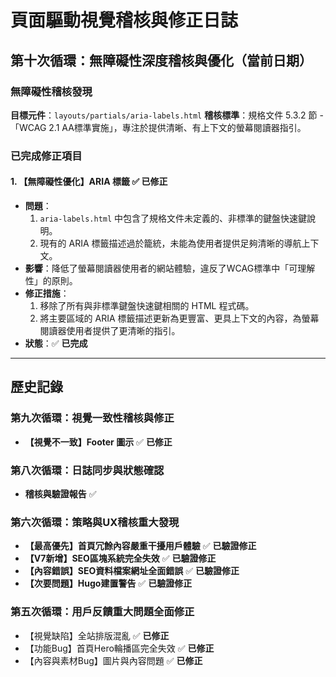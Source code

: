 # 頁面驅動視覺稽核與修正日誌

## 第十次循環：無障礙性深度稽核與優化（當前日期）

### **無障礙性稽核發現**

**目標元件**：`layouts/partials/aria-labels.html`
**稽核標準**：規格文件 5.3.2 節 - 「WCAG 2.1 AA標準實施」，專注於提供清晰、有上下文的螢幕閱讀器指引。

### **已完成修正項目**

#### 1. **【無障礙性優化】ARIA 標籤** ✅ **已修正**
- **問題**：
    1.  `aria-labels.html` 中包含了規格文件未定義的、非標準的鍵盤快速鍵說明。
    2.  現有的 ARIA 標籤描述過於籠統，未能為使用者提供足夠清晰的導航上下文。
- **影響**：降低了螢幕閱讀器使用者的網站體驗，違反了WCAG標準中「可理解性」的原則。
- **修正措施**：
    1.  移除了所有與非標準鍵盤快速鍵相關的 HTML 程式碼。
    2.  將主要區域的 ARIA 標籤描述更新為更豐富、更具上下文的內容，為螢幕閱讀器使用者提供了更清晰的指引。
- **狀態**：✅ **已完成**

---
## 歷史記錄

### 第九次循環：視覺一致性稽核與修正
- **【視覺不一致】Footer 圖示** ✅ **已修正**

### 第八次循環：日誌同步與狀態確認
- **稽核與驗證報告** ✅

### 第六次循環：策略與UX稽核重大發現
- **【最高優先】首頁冗餘內容嚴重干擾用戶體驗** ✅ **已驗證修正**
- **【V7新增】SEO區塊系統完全失效** ✅ **已驗證修正**
- **【內容錯誤】SEO資料檔案網址全面錯誤** ✅ **已驗證修正**
- **【次要問題】Hugo建置警告** ✅ **已驗證修正**

### 第五次循環：用戶反饋重大問題全面修正
- 【視覺缺陷】全站排版混亂 ✅ **已修正**
- 【功能Bug】首頁Hero輪播區完全失效 ✅ **已修正**
- 【內容與素材Bug】圖片與內容問題 ✅ **已修正**
